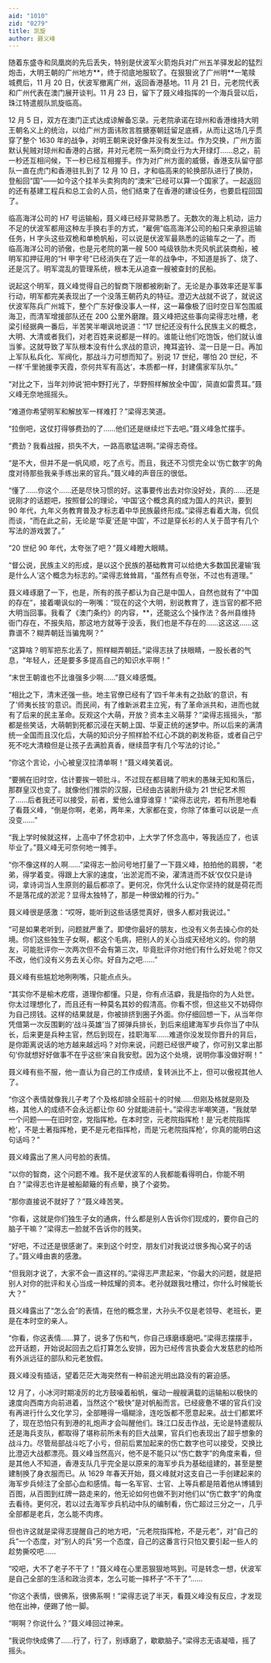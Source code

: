 ```yaml
---
aid: "1010"
zid: "0279"
title: 凯旋
author: 聂义峰
---
```


随着东盛寺和凤凰岗的先后丢失，特别是伏波军火箭炮兵对广州五羊驿发起的猛烈炮击，大明王朝的广州地方**，终于彻底地服软了。在狠狠讹了广州明**一笔赎城费后，11 月 20 日，伏波军撤离广州，返回香港基地。11 月 21 日，元老院代表和广州代表在澳门展开谈判。11 月 23 日，留下了聂义峰指挥的一个海兵营以后，珠江特遣舰队凯旋临高。

12 月 5 日，双方在澳门正式达成谅解备忘录。元老院承诺在琼州和香港维持大明王朝名义上的统治，以给广州方面讳败言胜搪塞朝廷留足底裤，从而让这场几乎贯穿了整个 1630 年的战争，对明王朝来说好像并没有发生过。作为交换，广州方面默认髡贼对琼州和香港的占据，并对元老院一系列商业行为大开绿灯……总之，前一秒还互相问候，下一秒已经互相握手。作为对广州方面的威慑，香港支队留守部队一直在虎门和香港驻扎到了 12 月 10 日，才和临高来的轮换部队进行了换防，登船回“国”——如今这个挂羊头卖狗肉的“澳宋”已经可以算一个国家了。一起返回的还有基建工程兵和总工会的人员，他们结束了在香港的建设任务，也要启程回国了。

临高海洋公司的 H7 号运输船，聂义峰已经非常熟悉了。无数次的海上机动，运力不足的伏波军都用这种左手换右手的方式，“雇佣”临高海洋公司的船只来承担运输任务，H 字头这些双桅和单桅帆船，可以说是伏波军最熟悉的运输车之一了。而临高海洋公司的骄傲，也是元老院的第一艘 500 吨级铁肋木壳风帆武装商船，被明军扣押征用的“H 甲字号”已经消失在了近一年的战争中，不知道是拆了、烧了、还是沉了。明军混乱的管理系统，根本无从追查一艘被查封的民船。

说起这个明军，聂义峰觉得自己的智商下限都被刷新了。无论是办事效率还是军事行动，明军都完美表现出了一个没落王朝药丸的特征。澄迈大战就不说了，就说这伏波军陈兵广州城下，整个广东好像没事人一样，这一幕像极了旧时空日军包围威海卫，而清军增援部队还在 200 公里外磨蹭。聂义峰把这些事向梁得志吐槽，老梁引经据典一番后，半苦笑半嘲讽地说道：“17 世纪还没有什么民族主义的概念，大明、大清或者我们，对老百姓来说都是一样的。谁能让他们吃饱饭，他们就认谁当爹。这就导致了军队根本没有什么求战的意识，掩耳盗铃、混一日是一日。再加上军队私兵化、军阀化，那战斗力可想而知了。别说 17 世纪，哪怕 20 世纪，不一样‘千里驰援李天霞，奈何共军有高达’，本质都一样，封建儒家军队尔。”

“对比之下，当年刘帅说‘把中野打光了，华野照样解放全中国’，简直如雷贯耳。”聂义峰无奈地摇摇头。

“难道你希望明军和解放军一样难打？”梁得志笑道。

“拉倒吧，这仗打得够费劲的了……他们还是继续烂下去吧。”聂义峰急忙摆手。

“费劲？我看战报，损失不大，一路高歌猛进啊。”梁得志奇怪。

“是不大，但并不是一帆风顺，吃了点亏。而且，我还不习惯完全以‘伤亡数字’的角度对待那些我亲手练出来的官兵。”聂义峰的声音压的很低。

“懂了……你这个……还是尽快习惯的好。这事要传出去对你没好处，真的……还是说刚才的话题吧，按照督公的理论，‘中国’这个概念真的成为国人的共识，要到 90 年代，九年义务教育普及才标志着中华民族最终形成。”梁得志看着大海，侃侃而谈，“而在此之前，无论是‘华夏’还是‘中国’，不过是穿长衫的人关于茴字有几个写法的游戏罢了。”

“20 世纪 90 年代，太夸张了吧？”聂义峰瞪大眼睛。

“督公说，民族主义的形成，是以这个民族的基础教育可以给绝大多数国民灌输‘我是什么人’这个概念为标志的。”梁得志耸耸肩，“虽然有点夸张，不过也有道理。”

聂义峰琢磨了一下，也是，所有的孩子都认为自己是中国人，自然也就有了“中国的存在”，接着嘲讽似的一咧嘴：“现在的这个大明，别说教育了，连当官的都不把大明当回事。我看了《澳门条约》的内容，\*\*，还能这么个操作法？各州县维持衙门存在，不报失陷，那这地方就等于没丢，我们也是不存在的……这这这……这靠谱不？糊弄朝廷当骗鬼啊？”

“这算啥？明军把东北丢了，照样糊弄朝廷。”梁得志扶了扶眼睛，一股长者的气息，“年轻人，还是要多多提高自己的知识水平啊！”

“末世王朝谁也不比谁强多少啊……”聂义峰感慨。

“相比之下，清末还强一些。地主官僚已经有了‘四千年未有之劲敌’的意识，有了‘师夷长技’的意识。而民间，有了维新派君主立宪，有了革命派共和，进而也就有了后来的民主革命。反观这个大萌，开放？资本主义萌芽？”梁得志摇摇头，“那都是些笑话，大萌朝到死都沉浸在天朝上国、华夏正统的迷梦中。所以后来的满清统一全国而且汉化后，大萌的知识分子照样脸不红心不跳的剃发称臣，或者自己宁死不吃大清粮但是让孩子去满脸真香，继续茴字有几个写法的讨论。”

“你这个言论，小心被皇汉拉清单啊！”聂义峰笑着说。

“要搁在旧时空，估计要挨一顿批斗。不过现在都目睹了明末的愚昧无知和落后，那群皇汉也变了。就像他们推崇的汉服，已经由古装剧升级为 21 世纪艺术照了……后者我还可以接受，前者，爱他么谁穿谁穿！”梁得志说完，若有所思地看了看聂义峰，“倒是你啊，老弟，两年来，大家都在变，你除了体重可以说是一点没变……”

“我上学时候就这样，上高中了怀念初中，上大学了怀念高中，等我适应了，也该毕业了。”聂义峰无可奈何地一摊手。

“你不像这样的人啊……”梁得志一脸问号地打量了一下聂义峰，拍拍他的肩膀，“老弟，得学着变。得跟上大家的速度，‘出淤泥而不染，濯清涟而不妖’仅仅只是诗词，拿诗词当人生原则的最后都凉了。更何况，你凭什么认定你坚持的就是荷花而不是落花成的淤泥？显得太独特了，那是一种很幼稚的行为。”

聂义峰很是感激：“哎呀，能听到这些话感觉真好，很多人都对我说过。”

“可是如果老听到，问题就严重了。即使你最好的朋友，也没有义务去操心你的处境。你们这些独生子女啊，都这个毛病，把别人的关心当成天经地义的。你的朋友，可能批评你一次两次但不会有第三次，毕竟批评你对他们有什么好处呢？你又不改，他们没有义务去关心你。好自为之吧……”

聂义峰有些尴尬地咧咧嘴，只能点点头。

“其实你不是榆木疙瘩，道理你都懂。只是，你有点洁癖，我是指你的为人处世。你太过理想化了，而且还有一种莫名其妙的假清高。你看不惯，但这些又不妨碍你为自己捞钱。这样的结果就是，你被排挤到圈子外面。你仔细回想一下，从当年你凭借第一次反围剿的‘战斗英雄’当了掷弹兵排长，到后来组建海军步兵你当了中队长，后来更是兵种主官，然后到现在，挂职海军……难道你没发现你晋升的背后，是你距离说话的地方越来越远吗？对你来说，问题已经很严峻了，你可别又拿出那句‘你就想好好做事不在乎这些’来自我安慰。因为这个处境，说明你事没做好啊！”

聂义峰有些不服，他一直认为自己的工作成绩，复转派比不上，但可以傲视其他人了。

“你这个表情就像我儿子考了个及格却排全班前十的时候……但刚及格就是刚及格，其他人的成绩不会永远都让你 60 分就能进前十。”梁得志半嘲笑道，“我就举一个问题——在旧时空，党指挥枪。在本时空，元老院指挥枪！是‘元老院指挥枪’，不是土著指挥枪，更不是元老指挥枪，而是‘元老院指挥枪’，你真的能明白这句话吗？”

聂义峰露出了黑人问号脸的表情。

“以你的智商，这个问题不难。我不是伏波军的人我都能看得明白，你能不明白？”梁得志也许是被船颠簸的有点晕，换了个姿势。

“那你直接说不就好了？”聂义峰苦笑。

“你看，这就是你们独生子女的通病，什么都是别人告诉你们现成的，要你自己的脑子干嘛？”梁得志一脸就不告诉你的贱笑。

“好吧，不过还是很感谢了。来到这个时空，朋友们对我说过很多掏心窝子的话了。”聂义峰由衷的感激。

“但我刚才说了，大家不会一直这样的。”梁得志严肃起来，“你最大的问题，就是把别人对你的批评和关心当成一种炫耀的资本。老孙就跟我吐槽过，你什么时候能长大？”

聂义峰露出了“怎么会”的表情，在他的概念里，大孙头不仅是老领导、老班长，更是在本时空的亲人。

“你看，你这表情……算了，说多了伤和气，你自己琢磨琢磨吧。”梁得志摆摆手，岔开话题，开始说起回去之后打算怎么安排，因为已经传言执委会大发慈悲的给所有外派远征的部队和元老放假。

聂义峰没有插话，望着茫茫大海突然有一种前途光明出路没有的窘迫感。

12 月了，小冰河时期凌厉的北方鼓噪着船帆，催动一艘艘满载的运输船以极快的速度向西南方向前进着，当然这个“极快”是对帆船而言。已经疲惫不堪的官兵们没有再进行什么文化学习，全部睡得一塌糊涂，连吃饭都不愿意起来。战士们都累坏了，现在恐怕只有到港的礼炮声才会叫醒他们。珠江口反击作战，无论是特遣舰队还是海兵支队，都取得了堪称前所未有的巨大战果，官兵们也表现出了超乎想象的战斗力。尽管局部战斗吃了小亏，但前后累加起来的伤亡数字也可以接受，交换比比澄迈大战都漂亮。聂义峰当然高兴，他不是不能只以“伤亡数字”的角度来看，但是其他人不知道，香港支队几乎完全是以原来的海军步兵为基础组建的，甚至是整建制换了身衣服而已。从 1629 年春天开始，聂义峰就对这支自己一手创建起来的海军步兵倾注了全部心血和感情。每一名军官、士官、上等兵都是陪着他从博铺到百图，从百图到红牌一路走来的，他无论如何也做不到对他们以“伤亡数字”的角度去看待。更何况，若以过去海军步兵机动中队的编制看，伤亡超过三分之一，几乎全部都是老兵，怎么能不肉疼。

但也许这就是梁得志提醒自己的地方吧，“元老院指挥枪，不是元老”，对“自己的兵”一个态度，对“别人的兵”另一个态度，自己的这番言行只怕又要引起一些人的趁势撕咬吧……

“咬吧，大不了老子不干了！”聂义峰在心里恶狠狠地骂到。可是转念一想，伏波军是自己全部的生活和政治资本，怎么可能一摔杯子“不干了”……

“你这个表情，很佛系，很佛系啊！”梁得志说了半天，看聂义峰没有反应，才发现他在出神，便踢了他一脚。

“啊啊？你说什么？”聂义峰回过神来。

“我说你快成佛了……行了，行了，别琢磨了，歇歇脑子。”梁得志无语凝噎，摇了摇头。
